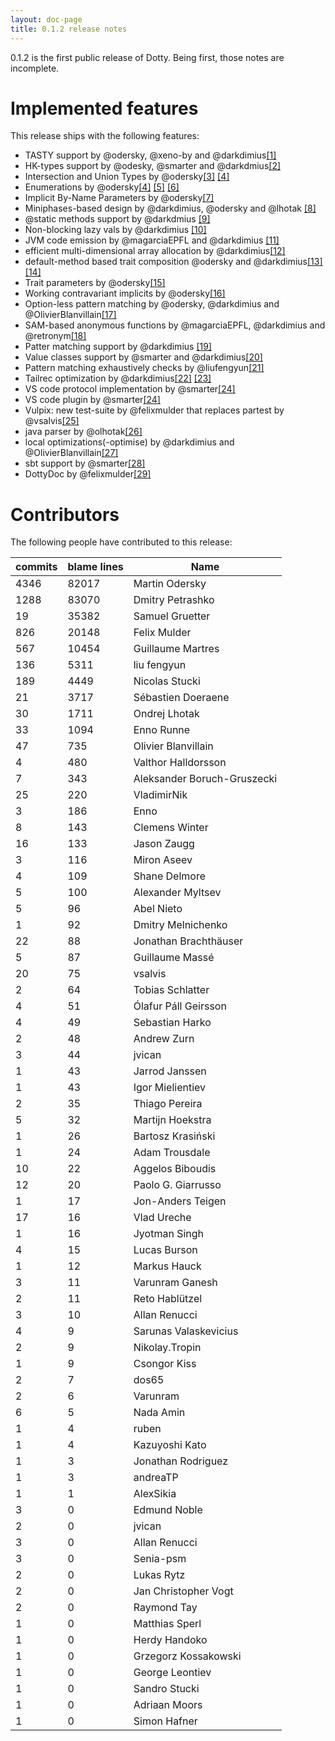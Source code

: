 ```yaml
---
layout: doc-page
title: 0.1.2 release notes
---
```


0.1.2 is the first public release of Dotty.
Being first, those notes are incomplete.


# Implemented features

This release ships with the following features:

 - TASTY support by @odersky, @xeno-by and @darkdimius[\[1\]](https://docs.google.com/document/d/1h3KUMxsSSjyze05VecJGQ5H2yh7fNADtIf3chD3_wr0/edit)
 - HK-types support by @odesky, @smarter and @darkdmius[\[2\]](https://infoscience.epfl.ch/record/222780?ln=en)
 - Intersection and Union Types by @odersky[\[3\]](http://dotty.epfl.ch/docs/reference/intersection-types.html) [\[4\]](http://dotty.epfl.ch/docs/reference/union-types.html)
 - Enumerations by @odersky[\[4\]](http://dotty.epfl.ch/docs/reference/enums.html) [\[5\]](http://dotty.epfl.ch/docs/reference/adts.html) [\[6\]](http://dotty.epfl.ch/docs/reference/desugarEnums.html)
 - Implicit By-Name Parameters by @odersky[\[7\]](http://dotty.epfl.ch/docs/reference/implicit-by-name-parameters.html)
 - Miniphases-based design by @darkdimius, @odersky and @lhotak [\[8\]](https://infoscience.epfl.ch/record/228518)
 - @static methods support by @darkdmius [\[9\]](http://docs.scala-lang.org/sips/pending/static-members.html)
 - Non-blocking lazy vals by @darkdimius [\[10\]](http://docs.scala-lang.org/sips/pending/improved-lazy-val-initialization.html)
 - JVM code emission by @magarciaEPFL and @darkdimius [\[11\]](http://magarciaepfl.github.io/scala/)
 - efficient multi-dimensional array allocation by @darkdimius[\[12\]](https://github.com/lampepfl/dotty/commit/b2215ed23311b2c99ea638f9d7fcad9737dba588)
 - default-method based trait composition @odersky and @darkdimius[\[13\]](https://github.com/lampepfl/dotty/pull/187) [\[14\]](https://github.com/lampepfl/dotty/pull/217)
 - Trait parameters by @odersky[\[15\]](http://dotty.epfl.ch/docs/reference/trait-parameters.html)
 - Working contravariant implicits by @odersky[\[16\]](https://github.com/lampepfl/dotty/commit/89540268e6c49fb92b9ca61249e46bb59981bf5a)
 - Option-less pattern matching by @odersky, @darkdimius and @OlivierBlanvillain[\[17\]](https://github.com/lampepfl/dotty/pull/174)
 - SAM-based anonymous functions by @magarciaEPFL, @darkdimius and @retronym[\[18\]](https://github.com/lampepfl/dotty/pull/488) 
 - Patter matching support by @darkdimius [\[19\]](https://github.com/lampepfl/dotty/pull/174)
 - Value classes support by @smarter and @darkdimius[\[20\]](https://github.com/lampepfl/dotty/pull/411)
 - Pattern matching exhaustively checks by @liufengyun[\[21\]](https://github.com/lampepfl/dotty/pull/1364)
 - Tailrec optimization by @darkdimius[\[22\]](https://github.com/lampepfl/dotty/pull/1227) [\[23\]](https://github.com/lampepfl/dotty/pull/117)
 - VS code protocol implementation by @smarter[\[24\]](https://github.com/lampepfl/dotty/pull/2532)
 - VS code plugin by @smarter[\[24\]](https://github.com/lampepfl/dotty/pull/2532)
 - Vulpix: new test-suite by @felixmulder that replaces partest by @vsalvis[\[25\]](https://github.com/lampepfl/dotty/pull/2194)
 - java parser by @olhotak[\[26\]](https://github.com/lampepfl/dotty/pull/213)
 - local optimizations(-optimise) by @darkdimius and @OlivierBlanvillain[\[27\]](https://github.com/lampepfl/dotty/pull/2513)
 - sbt support by @smarter[\[28\]](https://github.com/lampepfl/dotty/pull/2361)
 - DottyDoc by @felixmulder[\[29\]](https://github.com/lampepfl/dotty/pull/1453)

# Contributors
The following people have contributed to this release:

| commits | blame lines | Name                        |
|---------|-------------|-----------------------------|
| 4346    | 82017       | Martin Odersky              |
| 1288    | 83070       | Dmitry Petrashko            |
| 19      | 35382       | Samuel Gruetter             |
| 826     | 20148       | Felix Mulder                |
| 567     | 10454       | Guillaume Martres           |
| 136     | 5311        | liu fengyun                 |
| 189     | 4449        | Nicolas Stucki              |
| 21      | 3717        | Sébastien Doeraene          |
| 30      | 1711        | Ondrej Lhotak               |
| 33      | 1094        | Enno Runne                  |
| 47      | 735         | Olivier Blanvillain         |
| 4       | 480         | Valthor Halldorsson         |
| 7       | 343         | Aleksander Boruch-Gruszecki |
| 25      | 220         | VladimirNik                 |
| 3       | 186         | Enno                        |
| 8       | 143         | Clemens Winter              |
| 16      | 133         | Jason Zaugg                 |
| 3       | 116         | Miron Aseev                 |
| 4       | 109         | Shane Delmore               |
| 5       | 100         | Alexander Myltsev           |
| 5       | 96          | Abel Nieto                  |
| 1       | 92          | Dmitry Melnichenko          |
| 22      | 88          | Jonathan Brachthäuser       |
| 5       | 87          | Guillaume Massé             |
| 20      | 75          | vsalvis                     |
| 2       | 64          | Tobias Schlatter            |
| 4       | 51          | Ólafur Páll Geirsson        |
| 4       | 49          | Sebastian Harko             |
| 2       | 48          | Andrew Zurn                 |
| 3       | 44          | jvican                      |
| 1       | 43          | Jarrod Janssen              |
| 1       | 43          | Igor Mielientiev            |
| 2       | 35          | Thiago Pereira              |
| 5       | 32          | Martijn Hoekstra            |
| 1       | 26          | Bartosz Krasiński           |
| 1       | 24          | Adam Trousdale              |
| 10      | 22          | Aggelos Biboudis            |
| 12      | 20          | Paolo G. Giarrusso          |
| 1       | 17          | Jon-Anders Teigen           |
| 17      | 16          | Vlad Ureche                 |
| 1       | 16          | Jyotman Singh               |
| 4       | 15          | Lucas Burson                |
| 1       | 12          | Markus Hauck                |
| 3       | 11          | Varunram Ganesh             |
| 2       | 11          | Reto Hablützel              |
| 3       | 10          | Allan Renucci               |
| 4       | 9           | Sarunas Valaskevicius       |
| 2       | 9           | Nikolay.Tropin              |
| 1       | 9           | Csongor Kiss                |
| 2       | 7           | dos65                       |
| 2       | 6           | Varunram                    |
| 6       | 5           | Nada Amin                   |
| 1       | 4           | ruben                       |
| 1       | 4           | Kazuyoshi Kato              |
| 1       | 3           | Jonathan Rodriguez          |
| 1       | 3           | andreaTP                    |
| 1       | 1           | AlexSikia                   |
| 3       | 0           | Edmund Noble                |
| 2       | 0           | jvican                      |
| 3       | 0           | Allan Renucci               |
| 3       | 0           | Senia-psm                   |
| 2       | 0           | Lukas Rytz                  |
| 2       | 0           | Jan Christopher Vogt        |
| 2       | 0           | Raymond Tay                 |
| 1       | 0           | Matthias Sperl              |
| 1       | 0           | Herdy Handoko               |
| 1       | 0           | Grzegorz Kossakowski        |
| 1       | 0           | George Leontiev             |
| 1       | 0           | Sandro Stucki               |
| 1       | 0           | Adriaan Moors               |
| 1       | 0           | Simon Hafner                |
